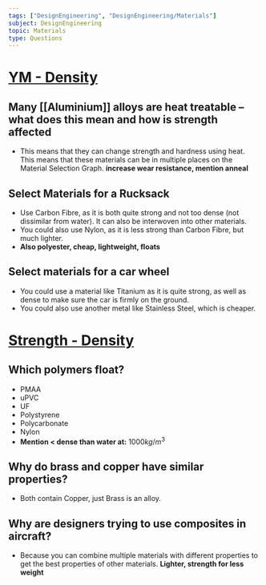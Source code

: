 ```yaml
---
tags: ["DesignEngineering", "DesignEngineering/Materials"]
subject: DesignEngineering
topic: Materials
type: Questions
---
```


# [YM - Density](http://www-materials.eng.cam.ac.uk/mpsite/interactive_charts/stiffness-density/NS6Chart.html)
## Many [[Aluminium]] alloys are heat treatable – what does this mean and how is strength affected
  - This means that they can change strength and hardness using heat. This means that these materials can be in multiple places on the Material Selection Graph. **increase wear resistance, mention anneal**
## Select Materials for a Rucksack
  - Use Carbon Fibre, as it is both quite strong and not too dense (not dissimilar from water). It can also be interwoven into other materials.
  - You could also use Nylon, as it is less strong than Carbon Fibre, but much lighter.
  - **Also polyester, cheap, lightweight, floats**
## Select materials for a car wheel
  - You could use a material like Titanium as it is quite strong, as well as dense to make sure the car is firmly on the ground.
  - You could also use another metal like Stainless Steel, which is cheaper.

# [Strength - Density](http://www-materials.eng.cam.ac.uk/mpsite/interactive_charts/strength-density/NS6Chart.html)
## Which polymers float?
  - PMAA
  - uPVC
  - UF
  - Polystyrene
  - Polycarbonate
  - Nylon
  - **Mention < dense than water at:** $1000kg/m^3$
## Why do brass and copper have similar properties?
  - Both contain Copper, just Brass is an alloy.
## Why are designers trying to use composites in aircraft?
  - Because you can combine multiple materials with different properties to get the best properties of other materials. **Lighter, strength for less weight**
